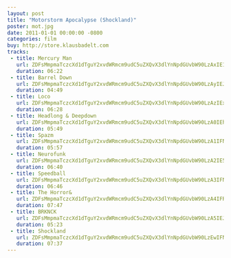 ```yaml
---
layout: post
title: "Motorstorm Apocalypse (Shockland)"
poster: mot.jpg
date: 2011-01-01 00:00:00 -0800
categories: film
buy: http://store.klausbadelt.com
tracks:
 - title: Mercury Man
   url: ZDFsMmpmaTczcXd1dTguY2xvdWRmcm9udC5uZXQvX3dlYnNpdGUvbW90LzAxIE1lcmN1cnkgTWFuLm1wMw==
   duration: 06:22
 - title: Barrel Down
   url: ZDFsMmpmaTczcXd1dTguY2xvdWRmcm9udC5uZXQvX3dlYnNpdGUvbW90LzAyIEJhcnJlbCBEb3duLm1wMw==
   duration: 04:49
 - title: Loco
   url: ZDFsMmpmaTczcXd1dTguY2xvdWRmcm9udC5uZXQvX3dlYnNpdGUvbW90LzAzIExvY28ubXAz
   duration: 06:28
 - title: Headlong & Deepdown
   url: ZDFsMmpmaTczcXd1dTguY2xvdWRmcm9udC5uZXQvX3dlYnNpdGUvbW90LzA0IEhlYWRsb25nICYgRGVlcGRvd24ubXAz
   duration: 05:49
 - title: Spazm
   url: ZDFsMmpmaTczcXd1dTguY2xvdWRmcm9udC5uZXQvX3dlYnNpdGUvbW90LzA1IFNwYXptLm1wMw==
   duration: 05:57
 - title: Neurofunk
   url: ZDFsMmpmaTczcXd1dTguY2xvdWRmcm9udC5uZXQvX3dlYnNpdGUvbW90LzA2IE5ldXJvZnVuay5tcDM=
   duration: 06:40
 - title: Speedball
   url: ZDFsMmpmaTczcXd1dTguY2xvdWRmcm9udC5uZXQvX3dlYnNpdGUvbW90LzA3IFNwZWVkYmFsbC5tcDM=
   duration: 06:46
 - title: The Horror&
   url: ZDFsMmpmaTczcXd1dTguY2xvdWRmcm9udC5uZXQvX3dlYnNpdGUvbW90LzA4IFRoZSBIb3Jyb3ImLm1wMw==
   duration: 07:47
 - title: BRKNCK
   url: ZDFsMmpmaTczcXd1dTguY2xvdWRmcm9udC5uZXQvX3dlYnNpdGUvbW90LzA5IEJSS05DSy5tcDM=
   duration: 05:23
 - title: Shockland
   url: ZDFsMmpmaTczcXd1dTguY2xvdWRmcm9udC5uZXQvX3dlYnNpdGUvbW90LzEwIFNob2NrbGFuZC5tcDM=
   duration: 07:37
---
```

